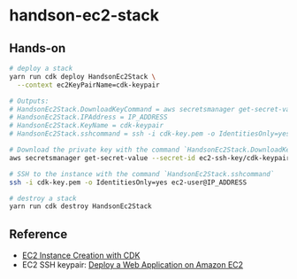 # handson-ec2-stack

## Hands-on

```bash
# deploy a stack
yarn run cdk deploy HandsonEc2Stack \
  --context ec2KeyPairName=cdk-keypair

# Outputs:
# HandsonEc2Stack.DownloadKeyCommand = aws secretsmanager get-secret-value --secret-id ec2-ssh-key/cdk-keypair/private --query SecretString --output text > cdk-key.pem && chmod 400 cdk-key.pem
# HandsonEc2Stack.IPAddress = IP_ADDRESS
# HandsonEc2Stack.KeyName = cdk-keypair
# HandsonEc2Stack.sshcommand = ssh -i cdk-key.pem -o IdentitiesOnly=yes ec2-user@IP_ADDRESS

# Download the private key with the command `HandsonEc2Stack.DownloadKeyCommand`
aws secretsmanager get-secret-value --secret-id ec2-ssh-key/cdk-keypair/private --query SecretString --output text > cdk-key.pem && chmod 400 cdk-key.pem

# SSH to the instance with the command `HandsonEc2Stack.sshcommand`
ssh -i cdk-key.pem -o IdentitiesOnly=yes ec2-user@IP_ADDRESS

# destroy a stack
yarn run cdk destroy HandsonEc2Stack
```

## Reference

- [EC2 Instance Creation with CDK](https://github.com/aws-samples/aws-cdk-examples/blob/master/typescript/ec2-instance/README.md)
- EC2 SSH keypair: [Deploy a Web Application on Amazon EC2](https://aws.amazon.com/getting-started/guides/deploy-webapp-ec2/module-one/?nc1=h_ls)
